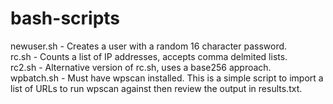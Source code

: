 # bash-scripts

newuser.sh - Creates a user with a random 16 character password.</br>
rc.sh - Counts a list of IP addresses, accepts comma delmited lists.</br>
rc2.sh - Alternative version of rc.sh, uses a base256 approach.</br>
wpbatch.sh - Must have wpscan installed. This is a simple script to import a list of URLs to run wpscan against then review the output in results.txt.</br>
